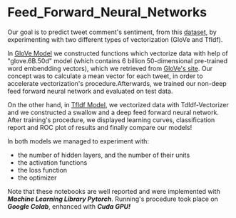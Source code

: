 # Feed_Forward_Neural_Networks
Our goal is to predict tweet comment's sentiment, from this [dataset](https://drive.google.com/file/d/1dTIWNpjlrnTQBIQtaGOh0jCRYZiAQO79/view), by experimenting with two different types of vectorization (GloVe and TfIdf).

In [GloVe Model](https://github.com/spympr/Twitter_Sentiment_Classifier/blob/main/GloVe_Model.ipynb) we constructed functions which vectorize data with help of "glove.6B.50d" model (which contains 6 billion 50-dimensional pre-trained word embendding vectors), which we retrieved from [GloVe's site](https://nlp.stanford.edu/projects/glove/). Our concept was to calculate a mean vector for each tweet, in order to accelerate vectorization's procedure.Afterwards, we trained our non-deep feed forward neural network and evaluated on test data.

On the other hand, in [TfIdf Model](https://github.com/spympr/Twitter_Sentiment_Classifier/blob/main/TfIdf_Model.ipynb), we vectorized data with TdIdf-Vectorizer and we constructed a swallow and a deep feed forward neural network. After training's procedure, we displayed learning curves, classification report and ROC plot of results and finally compare our models!

In both models we managed to experiment with: 
* the number of hidden layers, and the number of their units
* the activation functions
* the loss function
* the optimizer

Note that these notebooks are well reported and were implemented with ***Machine Learning Library Pytorch***. Running's procedure took place on ***Google Colab***, enhanced with ***Cuda GPU!***
